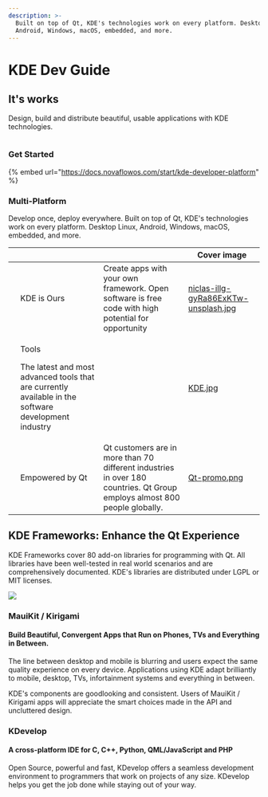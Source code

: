 ```yaml
---
description: >-
  Built on top of Qt, KDE's technologies work on every platform. Desktop Linux,
  Android, Windows, macOS, embedded, and more.
---
```


# KDE Dev Guide

## It's works

Design, build and distribute beautiful, usable applications with KDE technologies.

<figure><img src="https://upload.wikimedia.org/wikipedia/commons/thumb/8/8d/KDE_logo.svg/800px-KDE_logo.svg.png" alt=""><figcaption></figcaption></figure>

### Get Started

{% embed url="https://docs.novaflowos.com/start/kde-developer-platform" %}

### Multi-Platform

Develop once, deploy everywhere. Built on top of Qt, KDE's technologies work on every platform. Desktop Linux, Android, Windows, macOS, embedded, and more.



<table data-view="cards"><thead><tr><th></th><th></th><th></th><th data-hidden data-card-cover data-type="image">Cover image</th></tr></thead><tbody><tr><td></td><td>KDE is Ours</td><td>Create apps with your own framework. Open software is free code with high potential for opportunity</td><td data-object-fit="cover"><a href=".gitbook/assets/niclas-illg-gyRa86ExKTw-unsplash.jpg">niclas-illg-gyRa86ExKTw-unsplash.jpg</a></td></tr><tr><td></td><td><p>Tools</p><p>The latest and most advanced tools that are currently available in the software development industry</p></td><td></td><td><a href=".gitbook/assets/KDE.jpg">KDE.jpg</a></td></tr><tr><td></td><td>Empowered by Qt</td><td>Qt customers are in more than 70 different industries in over 180 countries. Qt Group employs almost 800 people globally.</td><td><a href=".gitbook/assets/Qt-promo.png">Qt-promo.png</a></td></tr></tbody></table>

## KDE Frameworks: Enhance the Qt Experience

KDE Frameworks cover 80 add-on libraries for programming with Qt. All libraries have been well-tested in real world scenarios and are comprehensively documented. KDE's libraries are distributed under LGPL or MIT licenses.

![](https://develop.kde.org/frameworks/kirigami/kirigami-devices.png)

### MauiKit / Kirigami

#### Build Beautiful, Convergent Apps that Run on Phones, TVs and Everything in Between.

The line between desktop and mobile is blurring and users expect the same quality experience on every device. Applications using KDE adapt brilliantly to mobile, desktop, TVs, infortainment systems and everything in between.

KDE's components are goodlooking and consistent. Users of MauiKit / Kirigami apps will appreciate the smart choices made in the API and uncluttered design.

### KDevelop

#### A cross-platform IDE for C, C++, Python, QML/JavaScript and PHP

Open Source, powerful and fast, KDevelop offers a seamless development environment to programmers that work on projects of any size. KDevelop helps you get the job done while staying out of your way.
